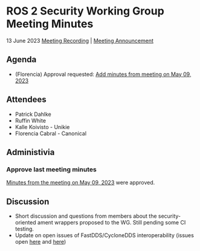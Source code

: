 # ROS 2 Security Working Group Meeting Minutes
13 June 2023
[Meeting Recording](https://www.youtube.com/watch?v=QyYzr0f69y4) | [Meeting Announcement](https://discourse.ros.org/t/security-working-group-meeting-june-2023/31548)
 
## Agenda
- (Florencia) Approval requested: [Add minutes from meeting on May 09, 2023](https://github.com/ros-security/community/pull/50)
 
## Attendees
  
- Patrick Dahlke
- Ruffin White
- Kalle Koivisto - Unikie
- Florencia Cabral - Canonical
 
## Administivia
 
### Approve last meeting minutes
 
[Minutes from the meeting on May 09, 2023](https://github.com/ros-security/community/pull/50) were approved.
 
## Discussion
 
- Short discussion and questions from members about the security-oriented ament wrappers proposed to the WG. Still pending some CI testing.
- Update on open issues of FastDDS/CycloneDDS interoperability (issues open [here](https://github.com/eProsima/Fast-DDS/issues/3259) and [here](https://github.com/eclipse-cyclonedds/cyclonedds/issues/1547))
